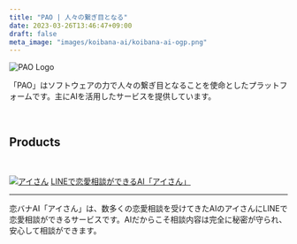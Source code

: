```yaml
---
title: "PAO | 人々の繋ぎ目となる"
date: 2023-03-26T13:46:47+09:00
draft: false
meta_image: "images/koibana-ai/koibana-ai-ogp.png"
---
```


![PAO Logo](/images/pao-with-name.png)

「PAO」はソフトウェアの力で人々の繋ぎ目となることを使命としたプラットフォームです。主にAIを活用したサービスを提供しています。

&nbsp;

## Products

&nbsp;

[![アイさん](/images/koibana-ai/koibana-ai.png)](/koibana-ai)
[LINEで恋愛相談ができるAI「アイさん」](/koibana-ai)

---

恋バナAI「アイさん」は、数多くの恋愛相談を受けてきたAIのアイさんにLINEで恋愛相談ができるサービスです。AIだからこそ相談内容は完全に秘密が守られ、安心して相談ができます。

